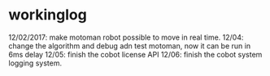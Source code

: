 # workinglog

12/02/2017: make motoman robot possible to move in real time.
12/04: change the algorithm and debug adn test motoman, now it can be run in 6ms delay
12/05: finish the cobot license API
12/06: finish the cobot system logging system.
